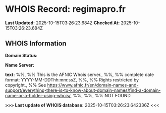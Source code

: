# WHOIS Record: regimapro.fr

**Last Updated:** 2025-10-15T03:26:23.684Z
**Checked At:** 2025-10-15T03:26:23.684Z

## WHOIS Information

**Domain Status:** 

**Name Server:** 

**text:** %%, %% This is the AFNIC Whois server., %%, %% complete date format: YYYY-MM-DDThh:mm:ssZ, %%, %% Rights restricted by copyright., %% See https://www.afnic.fr/en/domain-names-and-support/everything-there-is-to-know-about-domain-names/find-a-domain-name-or-a-holder-using-whois/, %%, %%, %% NOT FOUND

**>>> Last update of WHOIS database:** 2025-10-15T03:26:23.642336Z <<<

